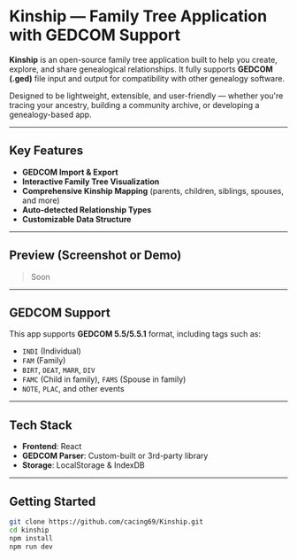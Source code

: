 # Kinship — Family Tree Application with GEDCOM Support

**Kinship** is an open-source family tree application built to help you create, explore, and share genealogical relationships.
It fully supports **GEDCOM (.ged)** file input and output for compatibility with other genealogy software.

Designed to be lightweight, extensible, and user-friendly — whether you're tracing your ancestry, building a community archive, or developing a genealogy-based app.

---

## Key Features

- **GEDCOM Import & Export**
- **Interactive Family Tree Visualization**
- **Comprehensive Kinship Mapping** (parents, children, siblings, spouses, and more)
- **Auto-detected Relationship Types**
- **Customizable Data Structure**

---

## Preview (Screenshot or Demo)

> Soon

---

## GEDCOM Support

This app supports **GEDCOM 5.5/5.5.1** format, including tags such as:

- `INDI` (Individual)
- `FAM` (Family)
- `BIRT`, `DEAT`, `MARR`, `DIV`
- `FAMC` (Child in family), `FAMS` (Spouse in family)
- `NOTE`, `PLAC`, and other events

---

## Tech Stack

- **Frontend**: React
- **GEDCOM Parser**: Custom-built or 3rd-party library
- **Storage**: LocalStorage & IndexDB

---

## Getting Started

```bash
git clone https://github.com/cacing69/Kinship.git
cd kinship
npm install
npm run dev

